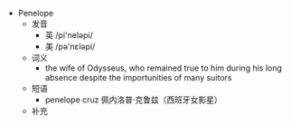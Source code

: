 - Penelope
  - 发音
    - 英 /pi'neləpi/
    - 美 /pə'nɛləpi/
  - 词义
      - the wife of Odysseus, who remained true to him during his long absence despite the importunities of many suitors
  - 短语
    - penelope cruz 佩内洛普·克鲁兹（西班牙女影星）
  - 补充